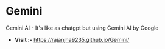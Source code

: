 # Gemini
Gemini AI - It's like as chatgpt but using Gemini AI by Google

* **Visit :-** https://rajanjha9235.github.io/Gemini/
